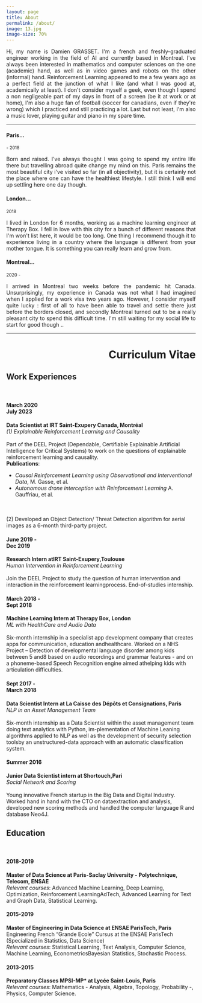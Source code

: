 ```yaml
---
layout: page
title: About
permalink: /about/
image: 13.jpg
image-size: 70%
---
```

 
<p style='text-align: justify;'>
Hi, my name is Damien GRASSET. I'm a french and freshly-graduated engineer working in the field of AI and currently based in Montreal. I've always been interested in mathematics and computer sciences on the one (academic) hand, as well as in video games and robots on the other (informal) hand. Reinforcement Learning appeared to me a few years ago as a perfect field at the junction of what I like (and what I was good at, academically at least). I don't consider myself a geek, even though I spend a non negligeable part of my days in front of a screen (be it at work or at home), I'm also a huge fan of football (soccer for canadians, even if they're wrong) which I practiced and still practicing a lot. Last but not least, I'm also a music lover, playing guitar and piano in my spare time.
</p>

***

#### Paris...
<small> - 2018</small>

<p style='text-align: justify;'>
Born and raised. I've always thought I was going to spend my entire life there but travelling abroad quite change my mind on this. Paris remains the most beautiful city i've visited so far (in all objectivity), but it is certainly not the place where one can have the healthiest lifestyle. I still think I will end up settling here one day though.
</p>

#### London...
<small>2018</small>

<p style='text-align: justify;'>
I lived in London for 6 months, working as a machine learning engineer at Therapy Box. I fell in love with this city for a bunch of different reasons that I'm won't list here, it would be too long. One thing I recommend though it to experience living in a country where the language is different from your mother tongue. It is something you can really learn and grow from.
</p>

#### Montreal...
<small>2020 - </small>

<p style='text-align: justify;'>
I arrived in Montreal two weeks before the pandemic hit Canada. Unsurprisingly, my experience in Canada was not what I had imagined when I applied for a work visa two years ago. However, I consider myself quite lucky : first of all to have been able to travel and settle there just before the borders closed, and secondly Montreal turned out to be a really pleasant city to spend this difficult time. I'm still waiting for my social life to start for good though ..
</p>

***

<div style="text-align: right">
    <h1> Curriculum Vitae </h1>
</div>

## Work Experiences

<br>


<div class="publications">
  <div class="container">
    <div class="row">
      <div class="col col-3" >
          <h4 class="date">March 2020<br>July 2023</h4>
      </div>
      <div class="col col-9">
        <div class="hero__image">
           <p>  <strong> Data Scientist at IRT Saint-Exupery Canada, Montréal</strong> <br>
                <i>(1) Explainable Reinforcement Learning and Causality</i><br><br>
                Part of the DEEL Project (Dependable, Certifiable  Explainable Artificial Intelligence for Critical Systems) to work on the questions of explainable reinforcement learning and causality.<br>
                <b>Publications</b>: 
                <ul>
                  <li><i>Causal Reinforcement Learning using Observational and Interventional Data</i>, M. Gasse, et al.</li>
                  <li><i>Autonomous drone interception with Reinforcement Learning</i> A. Gauffriau, et al.</li>
                </ul><br><br>
                (2) Developed an Object Detection/ Threat Detection algorithm for aerial images as a 6-month third-party project.
           </p>
        </div>
      </div>
      <div class="col col-3" >
          <h4 class="date">June 2019 - <br>Dec 2019</h4>
      </div>
      <div class="col col-9">
        <div class="hero__image">
           <p>  <strong> Research Intern atIRT Saint-Exupery,Toulouse</strong> <br>
                <i>Human Intervention in Reinforcement Learning</i><br><br>
                Join the DEEL Project to study the question of human intervention and interaction in the reinforcement learningprocess. End-of-studies internship.</p>
        </div>
      </div>
      <div class="col col-3" >
          <h4 class="date">March 2018 - <br>Sept 2018</h4>
      </div>
      <div class="col col-9">
        <div class="hero__image">
           <p>  <strong> Machine Learning Intern at Therapy Box, London</strong> <br>
                <i>ML with HealthCare and Audio Data</i><br><br>
                Six-month internship in a specialist app development company that creates apps for communication, education andhealthcare. Worked on a NHS Project – Detection of developmental language disorder among kids between 5 and8 based on audio recordings and grammar features - and on a phoneme-based Speech Recognition engine aimed athelping kids with articulation difficulties.</p>
        </div>
      </div>
      <div class="col col-3" >
          <h4 class="date">Sept 2017 - <br>March 2018</h4>
      </div>
      <div class="col col-9">
        <div class="hero__image">
           <p>  <strong> Data Scientist Intern at La Caisse des Dépôts et Consignations, Paris</strong> <br>
                <i>NLP in an Asset Management Team</i><br><br>
                Six-month internship as a Data Scientist within the asset management team doing text analytics with Python, im-plementation of Machine Leaning algorithms applied to NLP as well as the development of security selection toolsby an unstructured-data approach with an automatic classification system.</p>
        </div>
      </div>
      <div class="col col-3" >
          <h4 class="date">Summer 2016</h4>
      </div>
      <div class="col col-9">
        <div class="hero__image">
           <p>  <strong> Junior Data Scientist intern at Shortouch,Pari</strong> <br>
                <i>Social Network and Scoring</i><br><br>
                Young innovative French startup in the Big Data and Digital Industry. Worked hand in hand with the CTO on dataextraction and analysis, developed new scoring methods and handled the computer language R and database Neo4J.</p>
        </div>
      </div>
    </div>
  </div>
</div>

## Education

<br>

<div class="publications">
  <div class="container">
    <div class="row">
      <div class="col col-3" >
          <h4 class="date">2018-2019</h4>
      </div>
      <div class="col col-9">
        <div class="hero__image">
           <p>  <strong> Master of Data Science at Paris-Saclay University - Polytechnique, Telecom, ENSAE</strong> <br>
                <i>Relevant courses</i>: Advanced Machine Learning, Deep Learning, Optimization, Reinforcement LearningAdTech, Advanced Learning for Text and Graph Data, Statistical Learning.</p>
        </div>
      </div>
      <div class="col col-3" >
          <h4 class="date">2015-2019</h4>
      </div>
      <div class="col col-9">
        <div class="hero__image">
           <p>  <strong> Master of Engineering in Data Science at ENSAE ParisTech, Paris</strong> <br>
                Engineering French “Grande Ecole” Cursus at the ENSAE ParisTech (Specialized in Statistics, Data Science)<br>
                <i>Relevant courses</i>: Statistical Learning, Text Analysis, Computer Science, Machine Learning, EconometricsBayesian Statistics, Stochastic Process.</p>
        </div>
      </div>
      <div class="col col-3" >
          <h4 class="date">2013-2015</h4>
      </div>
      <div class="col col-9">
        <div class="hero__image">
           <p>  <strong> Preparatory Classes MPSI-MP* at Lycée Saint-Louis, Paris</strong> <br>
                <i>Relevant courses</i>: Mathematics - Analysis, Algebra, Topology, Probability -, Physics, Computer Science.</p>
        </div>
      </div>
    </div>
  </div>
</div>
